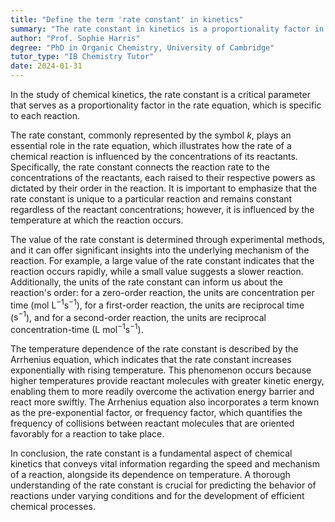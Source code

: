 ```yaml
---
title: "Define the term 'rate constant' in kinetics"
summary: "The rate constant in kinetics is a proportionality factor in the rate equation that is specific to a particular reaction."
author: "Prof. Sophie Harris"
degree: "PhD in Organic Chemistry, University of Cambridge"
tutor_type: "IB Chemistry Tutor"
date: 2024-01-31
---
```


In the study of chemical kinetics, the rate constant is a critical parameter that serves as a proportionality factor in the rate equation, which is specific to each reaction.

The rate constant, commonly represented by the symbol $k$, plays an essential role in the rate equation, which illustrates how the rate of a chemical reaction is influenced by the concentrations of its reactants. Specifically, the rate constant connects the reaction rate to the concentrations of the reactants, each raised to their respective powers as dictated by their order in the reaction. It is important to emphasize that the rate constant is unique to a particular reaction and remains constant regardless of the reactant concentrations; however, it is influenced by the temperature at which the reaction occurs.

The value of the rate constant is determined through experimental methods, and it can offer significant insights into the underlying mechanism of the reaction. For example, a large value of the rate constant indicates that the reaction occurs rapidly, while a small value suggests a slower reaction. Additionally, the units of the rate constant can inform us about the reaction's order: for a zero-order reaction, the units are concentration per time ($\text{mol L}^{-1} \text{s}^{-1}$), for a first-order reaction, the units are reciprocal time ($\text{s}^{-1}$), and for a second-order reaction, the units are reciprocal concentration-time ($\text{L mol}^{-1} \text{s}^{-1}$).

The temperature dependence of the rate constant is described by the Arrhenius equation, which indicates that the rate constant increases exponentially with rising temperature. This phenomenon occurs because higher temperatures provide reactant molecules with greater kinetic energy, enabling them to more readily overcome the activation energy barrier and react more swiftly. The Arrhenius equation also incorporates a term known as the pre-exponential factor, or frequency factor, which quantifies the frequency of collisions between reactant molecules that are oriented favorably for a reaction to take place.

In conclusion, the rate constant is a fundamental aspect of chemical kinetics that conveys vital information regarding the speed and mechanism of a reaction, alongside its dependence on temperature. A thorough understanding of the rate constant is crucial for predicting the behavior of reactions under varying conditions and for the development of efficient chemical processes.
    